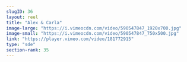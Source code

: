 ```yaml
---
slugID: 36 
layout: reel
title: "Alex & Carla"
image-large: "https://i.vimeocdn.com/video/590547847_1920x700.jpg"
image-small: "https://i.vimeocdn.com/video/590547847_750x500.jpg"
link: "https://player.vimeo.com/video/181772915"
type: "sde"
section-rank: 35
---
```

